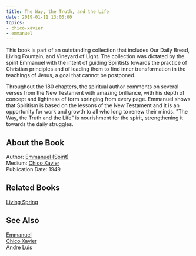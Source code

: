 ```yaml
---
title: The Way, the Truth, and the Life
date: 2019-01-11 13:00:00
topics: 
- chico-xavier
- emmanuel
---
```


This book is part of an outstanding collection that includes Our Daily Bread,
Living Fountain, and Vineyard of Light. The collection was dictated by the
spirit Emmanuel with the intent of guiding Spiritists towards the practice of
Christian principles and of leading them to find inner transformation in the
teachings of Jesus, a goal that cannot be postponed.

Throughout the 180 chapters, the spiritual author comments on several verses
from the New Testament with amazing brilliance, with his depth of concept and
lightness of form springing from every page. Emmanuel shows that Spiritism is
based on the lessons of the New Testament and it is an opportunity for work and
growth to all who long to renew their minds. "The Way, the Truth and the Life"
is nourishment for the spirit, strengthening it towards the daily struggles.

## About the Book 
Author: [Emmanuel (Spirit)](/bio/emmanuel)  
Medium: [Chico Xavier](/bio/chico-xavier)  
Publication Date: 1949

## Related Books
[Living Spring](../living-spring)

## See Also
[Emmanuel](/bio/emmanuel)  
[Chico Xavier](/bio/chico-xavier)  
[Andre Luis](/bio/andre-luis)  


